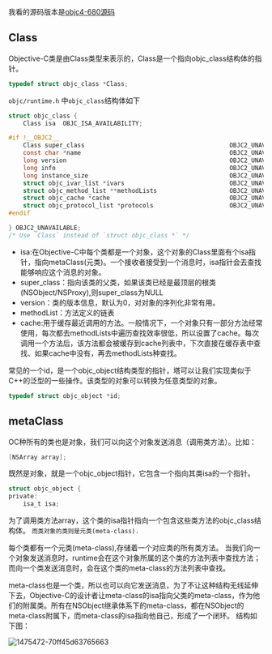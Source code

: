 我看的源码版本是[objc4-680源码](http://opensource.apple.com/tarballs/objc4/objc4-680.tar.gz) 

## Class 

Objective-C类是由Class类型来表示的，Class是一个指向objc_class结构体的指针。

```c
typedef struct objc_class *Class;
```

`objc/runtime.h` 中`objc_class`结构体如下

```c
struct objc_class {
    Class isa  OBJC_ISA_AVAILABILITY;

#if !__OBJC2__
    Class super_class                                        OBJC2_UNAVAILABLE;
    const char *name                                         OBJC2_UNAVAILABLE;
    long version                                             OBJC2_UNAVAILABLE;
    long info                                                OBJC2_UNAVAILABLE;
    long instance_size                                       OBJC2_UNAVAILABLE;
    struct objc_ivar_list *ivars                             OBJC2_UNAVAILABLE;
    struct objc_method_list **methodLists                    OBJC2_UNAVAILABLE;
    struct objc_cache *cache                                 OBJC2_UNAVAILABLE;
    struct objc_protocol_list *protocols                     OBJC2_UNAVAILABLE;
#endif

} OBJC2_UNAVAILABLE;
/* Use `Class` instead of `struct objc_class *` */

```

- isa:在Objective-C中每个类都是一个对象，这个对象的Class里面有个isa指针，指向metaClass(元类)。一个接收者接受到一个消息时，isa指针会去查找能够响应这个消息的对象。
- super_class：指向该类的父类，如果该类已经是最顶层的根类(NSObject/NSProxy),则super_class为NULL
- version：类的版本信息，默认为0，对对象的序列化非常有用。
- methodList：方法定义的链表
- cache:用于缓存最近调用的方法。一般情况下，一个对象只有一部分方法经常使用，每次都去methodLists中遍历查找效率很低，所以设置了cache。每次调用一个方法后，该方法都会被缓存到cache列表中，下次直接在缓存表中查找、如果cache中没有，再去methodLists种查找。

常见的一个id，是一个objc_object结构类型的指针，塔可以让我们实现类似于C++的泛型的一些操作。该类型的对象可以转换为任意类型的对象。

```c
typedef struct objc_object *id;
```

## metaClass 

OC种所有的类也是对象，我们可以向这个对象发送消息（调用类方法）。比如：

```c
[NSArray array];
```

既然是对象，就是一个objc_object指针，它包含一个指向其类isa的一个指针。

```c
struct objc_object {
private:
    isa_t isa;
```

为了调用类方法array，这个类的isa指针指向一个包含这些类方法的objc_class结构体。
`而类对象的类则是元类(meta-class).`

每个类都有一个元类(meta-class),存储着一个对应类的所有类方法。
当我们向一个对象发送消息时，runtime会在这个对象所属的这个类的方法列表中查找方法；而向一个类发送消息时，会在这个类的meta-class的方法列表中查找。

meta-class也是一个类，所以也可以向它发送消息，为了不让这种结构无线延伸下去，Objective-C的设计者让meta-class的isa指向父类的meta-class，作为他们的附属类。所有在NSObject继承体系下的meta-class，都在NSObject的meta-class附属下，而meta-class的isa指向他自己，形成了一个闭环。
结构如下图：

![1475472-70ff45d63765663](http://upload-images.jianshu.io/upload_images/1475472-70ff45d63765663c.png?imageMogr2/auto-orient/strip%7CimageView2/2/w/1240)







